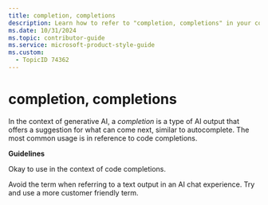 ```yaml
---
title: completion, completions
description: Learn how to refer to "completion, completions" in your content.
ms.date: 10/31/2024
ms.topic: contributor-guide
ms.service: microsoft-product-style-guide
ms.custom:
  - TopicID 74362
---
```



# completion, completions

In the context of generative AI, a *completion* is a type of AI output that offers a suggestion for what can come next, similar to autocomplete. The most common usage is in reference to code completions.  

**Guidelines**  

Okay to use in the context of code completions.  
 
Avoid the term when referring to a text output in an AI chat experience. Try and use a more customer friendly term.

